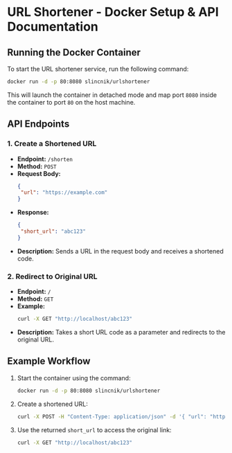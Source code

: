 # URL Shortener - Docker Setup & API Documentation

## Running the Docker Container

To start the URL shortener service, run the following command:

```sh
docker run -d -p 80:8080 slincnik/urlshortener
```

This will launch the container in detached mode and map port `8080` inside the container to port `80` on the host machine.

## API Endpoints

### 1. Create a Shortened URL
- **Endpoint:** `/shorten`
- **Method:** `POST`
- **Request Body:**
  ```json
  {
   "url": "https://example.com" 
  }
  ```
- **Response:**
  ```json
  {
   "short_url": "abc123" 
  }
  ```
- **Description:**
  Sends a URL in the request body and receives a shortened code.

### 2. Redirect to Original URL
- **Endpoint:** `/`
- **Method:** `GET`
- **Example:**
  ```sh
  curl -X GET "http://localhost/abc123"
  ```
- **Description:**
  Takes a short URL code as a parameter and redirects to the original URL.

## Example Workflow

1. Start the container using the command:
   ```sh
   docker run -d -p 80:8080 slincnik/urlshortener
   ```
2. Create a shortened URL:
   ```sh
   curl -X POST -H "Content-Type: application/json" -d '{ "url": "https://example.com" }' http://localhost/shorten
   ```
3. Use the returned `short_url` to access the original link:
   ```sh
   curl -X GET "http://localhost/abc123"
   ```